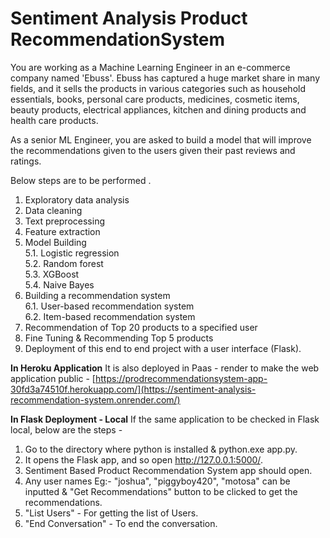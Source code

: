 # Sentiment Analysis Product RecommendationSystem

You are working as a Machine Learning Engineer in an e-commerce company named 'Ebuss'. Ebuss has captured a huge market share in many fields, and it sells the products in various categories such as household essentials, books, personal care products, medicines, cosmetic items, beauty products, electrical appliances, kitchen and dining products and health care products.

As a senior ML Engineer, you are asked to build a model that will improve the recommendations given to the users given their past reviews and ratings.

Below steps are to be performed .

1. Exploratory data analysis
2. Data cleaning
3. Text preprocessing
4. Feature extraction
5. Model Building \
   5.1. Logistic regression \
   5.2. Random forest \
   5.3. XGBoost \
   5.4. Naive Bayes
6. Building a recommendation system \
   6.1. User-based recommendation system \
   6.2. Item-based recommendation system
7. Recommendation of Top 20 products to a specified user
8. Fine Tuning & Recommending Top 5 products
9. Deployment of this end to end project with a user interface (Flask).

**In Heroku Application** 
It is also deployed in Paas - render to make the web application public - [https://prodrecommendationsystem-app-30fd3a74510f.herokuapp.com/](https://sentiment-analysis-recommendation-system.onrender.com/)

**In Flask Deployment - Local**
If the same application to be checked in Flask local, below are the steps -
1. Go to the directory where python is installed & <directory where python is installed>python.exe <directory where app.py is available>app.py.
2. It opens the Flask app, and so open http://127.0.0.1:5000/.
3. Sentiment Based Product Recommendation System app should open.
4. Any user names Eg:- "joshua", "piggyboy420", "motosa" can be inputted & "Get Recommendations" button to be clicked to get the recommendations.
5. "List Users" - For getting the list of Users.
6. "End Conversation" - To end the conversation.
